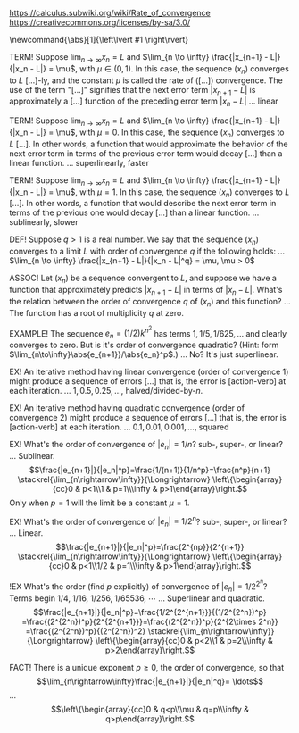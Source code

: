 https://calculus.subwiki.org/wiki/Rate_of_convergence
https://creativecommons.org/licenses/by-sa/3.0/

\newcommand{\abs}[1]{\left\lvert #1 \right\rvert}

TERM! Suppose $\lim_{n \to \infty} x_n = L$ and $\lim_{n \to \infty} \frac{|x_{n+1} - L|}{|x_n - L|} = \mu$, with $\mu \in (0,1)$. In this case, the sequence $(x_n)$ converges to $L$ [...]-ly, and the constant $\mu$ is called the rate of ([...]) convergence. The use of the term "[...]" signifies that the next error term $|x_{n+1} - L|$ is approximately a [...] function of the preceding error term $|x_n - L|$ ... linear

TERM! Suppose $\lim_{n \to \infty} x_n = L$ and $\lim_{n \to \infty} \frac{|x_{n+1} - L|}{|x_n - L|} = \mu$, with $\mu = 0$. In this case, the sequence $(x_n)$ converges to $L$ [...]. In other words, a function that would approximate the behavior of the next error term in terms of the previous error term would decay [...] than a linear function. ... superlinearly, faster

TERM! Suppose $\lim_{n \to \infty} x_n = L$ and $\lim_{n \to \infty} \frac{|x_{n+1} - L|}{|x_n - L|} = \mu$, with $\mu = 1$. In this case, the sequence $(x_n)$ converges to $L$ [...]. In other words, a function that would describe the next error term in terms of the previous one would decay [...] than a linear function. ... sublinearly, slower

DEF! Suppose $q > 1$ is a real number. We say that the sequence $(x_n)$ converges to a limit $L$ with order of convergence $q$ if the following holds: ... $\lim_{n \to \infty} \frac{|x_{n+1} - L|}{|x_n - L|^q} = \mu, \mu > 0$

ASSOC! Let $(x_n)$ be a sequence convergent to $L$, and suppose we have a function that approximately predicts $|x_{n+1} - L|$ in terms of $|x_n - L|$. What's the relation between the order of convergence $q$ of $(x_n)$ and this function? ... The function has a root of multiplicity $q$ at zero.

EXAMPLE! The sequence $e_n = (1/2)k^{n^2}$ has terms $1, 1/5, 1/625, \ldots$ and clearly converges to zero. But is it's order of convergence quadratic? (Hint: form $\lim_{n\to\infty}\abs{e_{n+1}}/\abs{e_n}^p$.) ... No? It's just superlinear.

EX! An iterative method having linear convergence (order of convergence $1$) might produce a sequence of errors [...] that is, the error is [action-verb] at each iteration. ... $1, 0.5, 0.25, \ldots$, halved/divided-by-$n$.

EX! An iterative method having quadratic convergence (order of convergence $2$) might produce a sequence of errors [...] that is, the error is [action-verb] at each iteration. ... $0.1, 0.01, 0.001, \ldots$, squared

EX! What's the order of convergence of $|e_n|=1/n$? sub-, super-, or linear? ... Sublinear. $$\frac{|e_{n+1}|}{|e_n|^p}=\frac{1/(n+1)}{1/n^p}=\frac{n^p}{n+1} \stackrel{\lim_{n\rightarrow\infty}}{\Longrightarrow} \left\{\begin{array}{cc}0 & p<1\\1 & p=1\\\infty & p>1\end{array}\right.$$ Only when $p=1$ will the limit be a constant $\mu=1$.

EX! What's the order of convergence of $|e_n|=1/2^n$? sub-, super-, or linear? ... Linear.$$\frac{|e_{n+1}|}{|e_n|^p}=\frac{2^{np}}{2^{n+1}} \stackrel{\lim_{n\rightarrow\infty}}{\Longrightarrow} \left\{\begin{array}{cc}0 & p<1\\1/2 & p=1\\\infty & p>1\end{array}\right.$$

!EX What's the order (find $p$ explicitly) of convergence of $|e_n|=1/2^{2^n}$? Terms begin $1/4,\; 1/16,\; 1/256,\;1/65536,\; \cdots$ ...
  Superlinear and quadratic. $$\frac{|e_{n+1}|}{|e_n|^p}=\frac{1/2^{2^{n+1}}}{(1/2^{2^n})^p} =\frac{(2^{2^n})^p}{2^{2^{n+1}}}=\frac{(2^{2^n})^p}{2^{2\times 2^n}} =\frac{(2^{2^n})^p}{(2^{2^n})^2} \stackrel{\lim_{n\rightarrow\infty}}{\Longrightarrow} \left\{\begin{array}{cc}0 & p<2\\1 & p=2\\\infty & p>2\end{array}\right.$$

FACT! There is a unique exponent $p\ge 0$, the order of convergence, so that $$\lim_{n\rightarrow\infty}\frac{|e_{n+1}|}{|e_n|^q}= \ldots$$ ... $$\left\{\begin{array}{cc}0 & q<p\\\mu & q=p\\\infty & q>p\end{array}\right.$$

